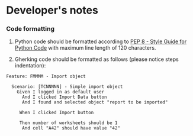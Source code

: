 # Developer's notes

### Code formatting

1. Python code should be formatted according to
[PEP 8 - Style Guide for Python Code](https://www.python.org/dev/peps/pep-0008/) with maximum line length
of 120 characters.

1. Gherking code should be formatted as follows (please notice steps indentation):

```gherkin
Feature: FMMMM - Import object

  Scenario: [TCNNNNN] - Simple import object
    Given I logged in as default user
      And I clicked Import Data button
      And I found and selected object "report to be imported"
      
     When I clicked Import button
     
     Then number of worksheets should be 1
      And cell "A42" should have value "42"
```
